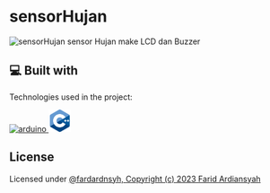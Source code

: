 # sensorHujan
![sensorHujan](https://socialify.git.ci/fardardnsyh/sensorHujan/image?language=1&owner=1&name=1&stargazers=1&theme=Light)
sensor Hujan make LCD dan Buzzer 






<h2>💻 Built with</h2>
Technologies used in the project:
<p align="left"> <a href="https://www.arduino.cc/" target="blank" rel="noreferrer"> <img src="https://cdn.worldvectorlogo.com/logos/arduino-1.svg" alt="arduino" width="40" height="40"/> </a> <a 
href="https://www.w3schools.com/cpp/" target="_blank" rel="noreferrer"> <img src="https://raw.githubusercontent.com/devicons/devicon/master/icons/cplusplus/cplusplus-original.svg" alt="cplusplus" width="40" height="40"/> </a> </p>

## License
Licensed under [@fardardnsyh, Copyright (c) 2023 Farid Ardiansyah](./LICENSE)
